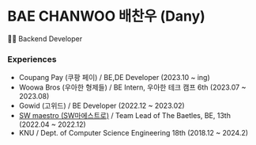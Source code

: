# BAE CHANWOO 배찬우 (Dany)

👩‍💻 Backend Developer  

### Experiences

- Coupang Pay (쿠팡 페이) / BE,DE Developer (2023.10 ~ ing)
- Woowa Bros (우아한 형제들) / BE Intern, 우아한 테크 캠프 6th (2023.07 ~ 2023.08)
- Gowid (고위드) / BE Developer (2022.12 ~ 2023.02)
- [SW maestro (SW마에스트로)](https://github.com/SW-Maestro-OSS) / Team Lead of The Baetles, BE, 13th (2022.04 ~ 2022.12)
- KNU / Dept. of Computer Science Engineering 18th (2018.12 ~ 2024.2)

  
